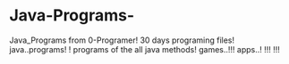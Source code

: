 # Java-Programs-
Java_Programs from 0-Programer!
30 days programing files!
java..programs! !
programs of the all java methods!
games..!!!
apps..! !!!
!!!
